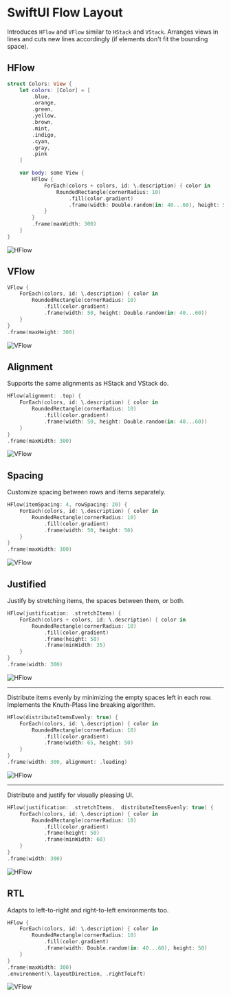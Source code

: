 # SwiftUI Flow Layout

Introduces `HFlow` and `VFlow` similar to `HStack` and `VStack`. 
Arranges views in lines and cuts new lines accordingly (if elements don't fit the bounding space).

## HFlow

```swift
struct Colors: View {
    let colors: [Color] = [
        .blue,
        .orange,
        .green,
        .yellow,
        .brown,
        .mint,
        .indigo,
        .cyan,
        .gray,
        .pink
    ]

    var body: some View {
        HFlow {
            ForEach(colors + colors, id: \.description) { color in
                RoundedRectangle(cornerRadius: 10)
                    .fill(color.gradient)
                    .frame(width: Double.random(in: 40...60), height: 50)
            }
        }
        .frame(maxWidth: 300)
    }
}
```

![HFlow](Resources/hflow.png)

## VFlow

```swift
VFlow {
    ForEach(colors, id: \.description) { color in
        RoundedRectangle(cornerRadius: 10)
            .fill(color.gradient)
            .frame(width: 50, height: Double.random(in: 40...60))
    }
}
.frame(maxHeight: 300)
```

![VFlow](Resources/vflow.png)

## Alignment

Supports the same alignments as HStack and VStack do.

```swift
HFlow(alignment: .top) {
    ForEach(colors, id: \.description) { color in
        RoundedRectangle(cornerRadius: 10)
            .fill(color.gradient)
            .frame(width: 50, height: Double.random(in: 40...60))
    }
}
.frame(maxWidth: 300)
```

![VFlow](Resources/hflow-top.png)

## Spacing

Customize spacing between rows and items separately.

```swift
HFlow(itemSpacing: 4, rowSpacing: 20) {
    ForEach(colors, id: \.description) { color in
        RoundedRectangle(cornerRadius: 10)
            .fill(color.gradient)
            .frame(width: 50, height: 50)
    }
}
.frame(maxWidth: 300)
```

![VFlow](Resources/hflow-spacing.png)

## Justified

Justify by stretching items, the spaces between them, or both.

```swift
HFlow(justification: .stretchItems) {
    ForEach(colors + colors, id: \.description) { color in
        RoundedRectangle(cornerRadius: 10)
            .fill(color.gradient)
            .frame(height: 50)
            .frame(minWidth: 35)
    }
}
.frame(width: 300)
```

![HFlow](Resources/hflow-justified.png)

---

Distribute items evenly by minimizing the empty spaces left in each row. 
Implements the Knuth-Plass line breaking algorithm.

```swift
HFlow(distributeItemsEvenly: true) {
    ForEach(colors, id: \.description) { color in
        RoundedRectangle(cornerRadius: 10)
            .fill(color.gradient)
            .frame(width: 65, height: 50)
    }
}
.frame(width: 300, alignment: .leading)
```

![HFlow](Resources/hflow-distributed.png)

---

Distribute and justify for visually pleasing UI.

```swift
HFlow(justification: .stretchItems,  distributeItemsEvenly: true) {
    ForEach(colors, id: \.description) { color in
        RoundedRectangle(cornerRadius: 10)
            .fill(color.gradient)
            .frame(height: 50)
            .frame(minWidth: 60)
    }
}
.frame(width: 300)
```

![HFlow](Resources/hflow-justified-and-distributed.png)

## RTL

Adapts to left-to-right and right-to-left environments too.

```swift
HFlow {
    ForEach(colors, id: \.description) { color in
        RoundedRectangle(cornerRadius: 10)
            .fill(color.gradient)
            .frame(width: Double.random(in: 40...60), height: 50)
    }
}
.frame(maxWidth: 300)
.environment(\.layoutDirection, .rightToLeft)
```

![VFlow](Resources/hflow-rtl.png)
